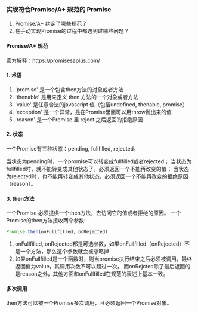 ### 实现符合Promise/A+ 规范的 Promise

1. Promise/A+ 约定了哪些规范？
2. 在手动实现Promise的过程中都遇到过哪些问题？

#### Promise/A+ 规范

官方解释：https://promisesaplus.com/

#### 1. 术语

 1. 'promise' 是一个包含then方法的对象或者方法
 2. 'thenable' 是用来定义 then 方法的一个对象或者方法
 3. 'value' 是任意合法的javascript 值（包括undefined, thenable, promise）
 4. 'exception' 是一个异常，是在Promise里面可以用throw抛出来的值
 5. 'reason' 是一个Promise 里 reject 之后返回的拒绝原因

#### 2. 状态
  
  一个Promise有三种状态：pending, fullfilled, rejected。

  当状态为pending时，一个promise可以转变成fullfilled或者rejected；
  当状态为fullfilled时，就不能转变成其他状态了，必须返回一个不能再改变的值；
  当状态为rejected时，也不能再转变成其他状态，必须返回一个不能再改变的拒绝原因（reason）。

#### 3. then方法

  一个Promise 必须提供一个then方法，去访问它的值或者拒绝的原因。
  一个Promise的then方法接收两个参数:

  ```javascript
  Promise.then(onFullfilled, onRejected)
  ```

  1. onFullfilled, onRejected都是可选参数，如果onFullfilled（onRejected）不是一个方法，那么这个参数就会被忽略掉
  2. 如果onFullfilled是一个函数时，则当promise执行结束之后必须被调用，最终返回值为value，其调用次数不可以超过一次， 而onRejcted除了最后返回的是reason之外，其他方面和onFullfilled在规范的表述上基本一致。

#### 多次调用

  then方法可以被一个Promise多次调用，且必须返回一个Promise对象。



